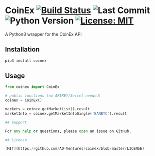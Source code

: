 # CoinEx [![Build Status](https://travis-ci.com/AD-Ventures/coinex.svg?branch=main)](https://travis-ci.com/AD-Ventures/coinex) ![Last Commit](https://img.shields.io/github/last-commit/AD-Ventures/coinex) ![Python Version](https://img.shields.io/badge/python-3.4%2B-green)  [![License: MIT](https://img.shields.io/badge/License-MIT-yellow.svg)](https://github.com/AD-Ventures/coinex/blob/main/LICENSE)


A Python3 wrapper for the CoinEx API

## Installation

```bash
pip3 install coinex
```

## Usage

```python
from coinex import CoinEx

# public functions (no APIKEY/Secret needed)
coinex = CoinEx()

markets = coinex.getMarketList().result
marketInfo = coinex.getMarketInfoSingle('BANBTC').result

## Support

For any help or questions, please open an issue on GitHub.

## License

[MIT](https://github.com/AD-Ventures/coinex/blob/master/LICENSE)
